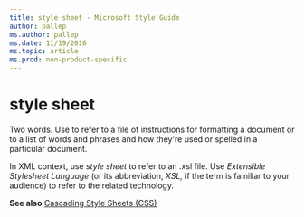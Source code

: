 ```yaml
---
title: style sheet - Microsoft Style Guide
author: pallep
ms.author: pallep
ms.date: 11/19/2016
ms.topic: article
ms.prod: non-product-specific
---
```


# style sheet

Two words. Use to refer to a file of instructions for formatting
a document or to a list of words and phrases and how they're
used or spelled in a particular document.

In XML context, use *style sheet* to refer to an .xsl file. Use *Extensible Stylesheet Language* (or its abbreviation, *XSL,* if the term is familiar to your audience) to refer to the related technology.

**See also** [Cascading Style Sheets (CSS)](/style-guide/a-z-word-list-term-collections/c/cascading-style-sheets-css)

